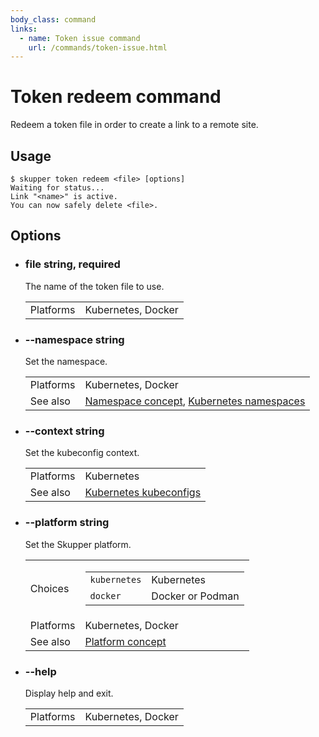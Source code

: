```yaml
---
body_class: command
links:
  - name: Token issue command
    url: /commands/token-issue.html
---
```


# Token redeem command

<section>

Redeem a token file in order to create a link to a remote
site.

</section>

<section>

## Usage

~~~ shell
$ skupper token redeem <file> [options]
Waiting for status...
Link "<name>" is active.
You can now safely delete <file>.
~~~

</section>

<section>

## Options

- <h3 id="file">file <span class="option-info">string, required</span></h3>

  The name of the token file to use.

  | | |
  |-|-|
  | Platforms | Kubernetes, Docker |
  
- <h3 id="namespace">--namespace <span class="option-info">string</span></h3>

  Set the namespace.

  | | |
  |-|-|
  | Platforms | Kubernetes, Docker |
  | See also | [Namespace concept]({{site_prefix}}/concepts/namespace.html), [Kubernetes namespaces](https://kubernetes.io/docs/concepts/overview/working-with-objects/namespaces/) |
  
- <h3 id="context">--context <span class="option-info">string</span></h3>

  Set the kubeconfig context.

  | | |
  |-|-|
  | Platforms | Kubernetes |
  | See also | [Kubernetes kubeconfigs](https://kubernetes.io/docs/concepts/configuration/organize-cluster-access-kubeconfig/) |
  
- <h3 id="platform">--platform <span class="option-info">string</span></h3>

  Set the Skupper platform.

  | | |
  |-|-|
  | Choices | <table><tr><td><code>kubernetes</code></td><td>Kubernetes</td></tr><tr><td><code>docker</code></td><td>Docker or Podman</td></tr></table> |
  | Platforms | Kubernetes, Docker |
  | See also | [Platform concept]({{site_prefix}}/concepts/platform.html) |
  
- <h3 id="help">--help <span class="option-info"></span></h3>

  Display help and exit.

  | | |
  |-|-|
  | Platforms | Kubernetes, Docker |
  
</section>
